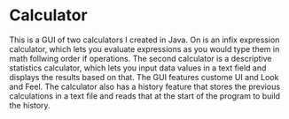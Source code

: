 # Calculator
This is a GUI of two calculators I created in Java. On is an infix expression calculator, which lets you evaluate expressions as you would type them
in math follwing order if operations. The second calculator is a descriptive statistics calculator, which lets you input data values in a text field
and displays the results based on that. The GUI features custome UI and Look and Feel. The calculator also has a history feature that stores the previous 
calculations in a text file and reads that at the start of the program to build the history.
